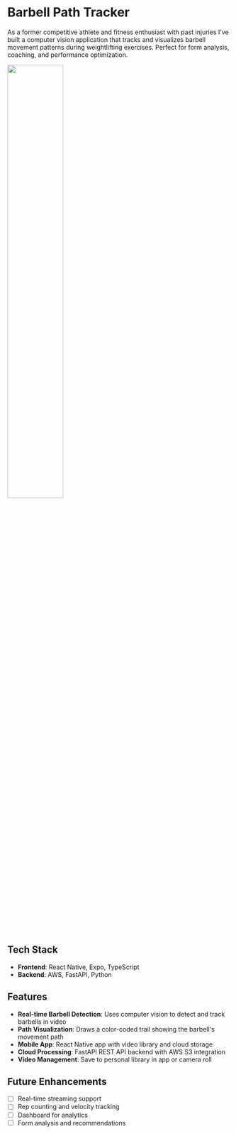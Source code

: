 # Barbell Path Tracker

As a former competitive athlete and fitness enthusiast with past injuries I've built a computer vision application that tracks and visualizes barbell movement patterns during weightlifting exercises. Perfect for form analysis, coaching, and performance optimization.

<img src="demo.gif" width="50%">

## Tech Stack

- **Frontend**: React Native, Expo, TypeScript
- **Backend**: AWS, FastAPI, Python

## Features

- **Real-time Barbell Detection**: Uses computer vision to detect and track barbells in video
- **Path Visualization**: Draws a color-coded trail showing the barbell's movement path
- **Mobile App**: React Native app with video library and cloud storage
- **Cloud Processing**: FastAPI REST API backend with AWS S3 integration
- **Video Management**: Save to personal library in app or camera roll

## Future Enhancements

- [ ] Real-time streaming support
- [ ] Rep counting and velocity tracking
- [ ] Dashboard for analytics
- [ ] Form analysis and recommendations
